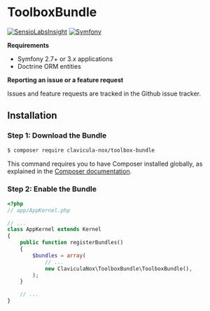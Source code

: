 ToolboxBundle
===================

[![SensioLabsInsight](https://insight.sensiolabs.com/projects/c607d9d8-329b-461a-82f8-8ad30be60be8/mini.png)](https://insight.sensiolabs.com/projects/c607d9d8-329b-461a-82f8-8ad30be60be8)
[![Symfony](https://img.shields.io/badge/Symfony-%202.7%20and%203.x-green.svg "Supports Symfony 2.7 and 3.x")](https://symfony.com/)

**Requirements**

  * Symfony 2.7+ or 3.x applications
  * Doctrine ORM entities

**Reporting an issue or a feature request**

Issues and feature requests are tracked in the Github issue tracker.

Installation
------------

### Step 1: Download the Bundle

```bash
$ composer require clavicula-nox/toolbox-bundle
```

This command requires you to have Composer installed globally, as explained
in the [Composer documentation](https://getcomposer.org/doc/00-intro.md).

### Step 2: Enable the Bundle

```php
<?php
// app/AppKernel.php

// ...
class AppKernel extends Kernel
{
    public function registerBundles()
    {
        $bundles = array(
            // ...
            new ClaviculaNox\ToolboxBundle\ToolboxBundle(),
        );
    }

    // ...
}
```
